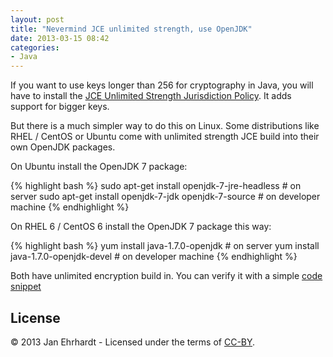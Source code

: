 ```yaml
---
layout: post
title: "Nevermind JCE unlimited strength, use OpenJDK"
date: 2013-03-15 08:42
categories:
- Java
---
```


If you want to use keys longer than 256 for cryptography in Java,
you will have to install the
[JCE Unlimited Strength Jurisdiction Policy](http://www.oracle.com/technetwork/java/javase/downloads/jce-7-download-432124.html).
It adds support for bigger keys.

But there is a much simpler way to do this on Linux. Some distributions
like RHEL / CentOS or Ubuntu come with unlimited strength JCE build into
their own OpenJDK packages.

On Ubuntu install the OpenJDK 7 package:

{% highlight bash %}
sudo apt-get install openjdk-7-jre-headless # on server
sudo apt-get install openjdk-7-jdk openjdk-7-source # on developer machine
{% endhighlight %}

On RHEL 6 / CentOS 6 install the OpenJDK 7 package this way:

{% highlight bash %}
yum install java-1.7.0-openjdk # on server
yum install java-1.7.0-openjdk-devel # on developer machine
{% endhighlight %}

Both have unlimited encryption build in. You can verify it with a simple
[code snippet](https://gist.github.com/jehrhardt/5167854)

License
-----------

© 2013 Jan Ehrhardt - Licensed under the terms of
[CC-BY](http://creativecommons.org/licenses/by/3.0/).
